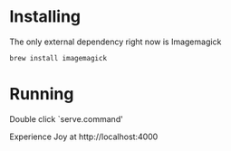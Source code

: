 
# Installing

The only external dependency right now is Imagemagick

    brew install imagemagick

# Running

Double click `serve.command'

Experience Joy at http://localhost:4000
